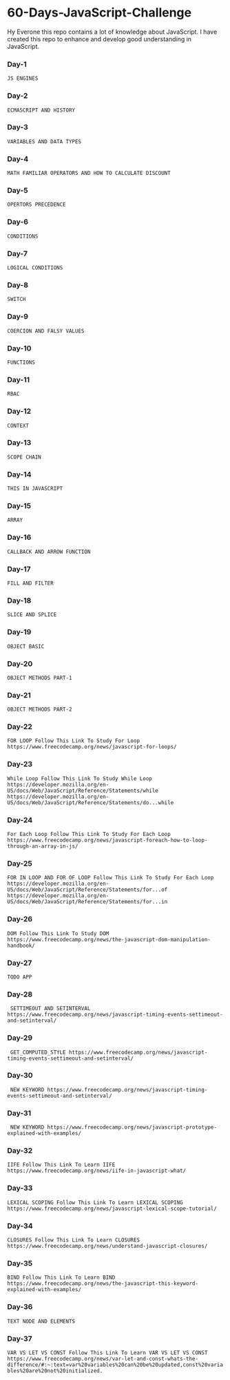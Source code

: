 # 60-Days-JavaScript-Challenge

Hy Everone this repo contains a lot of knowledge about JavaScript. I have created this repo to enhance and develop good understanding in JavaScript.

### Day-1

`JS ENGINES`

### Day-2

`ECMASCRIPT AND HISTORY`

### Day-3

`VARIABLES AND DATA TYPES`

### Day-4

`MATH FAMILIAR OPERATORS AND HOW TO CALCULATE DISCOUNT`

### Day-5

`OPERTORS PRECEDENCE`

### Day-6

`CONDITIONS`

### Day-7

`LOGICAL CONDITIONS`

### Day-8

`SWITCH`

### Day-9

`COERCION AND FALSY VALUES`

### Day-10

`FUNCTIONS`

### Day-11

`RBAC`

### Day-12

`CONTEXT`

### Day-13

`SCOPE CHAIN`

### Day-14

`THIS IN JAVASCRIPT`

### Day-15

`ARRAY`

### Day-16

`CALLBACK AND ARROW FUNCTION`

### Day-17

`FILL AND FILTER`

### Day-18

`SLICE AND SPLICE`

### Day-19

`OBJECT BASIC`

### Day-20

`OBJECT METHODS PART-1`

### Day-21

`OBJECT METHODS PART-2`

### Day-22

`FOR LOOP
Follow This Link To Study For Loop
https://www.freecodecamp.org/news/javascript-for-loops/
`

### Day-23

`While Loop
Follow This Link To Study While Loop
https://developer.mozilla.org/en-US/docs/Web/JavaScript/Reference/Statements/while
https://developer.mozilla.org/en-US/docs/Web/JavaScript/Reference/Statements/do...while
`

### Day-24

`For Each Loop
Follow This Link To Study For Each Loop
https://www.freecodecamp.org/news/javascript-foreach-how-to-loop-through-an-array-in-js/
`

### Day-25

`FOR IN LOOP AND FOR OF LOOP
Follow This Link To Study For Each Loop
https://developer.mozilla.org/en-US/docs/Web/JavaScript/Reference/Statements/for...of
https://developer.mozilla.org/en-US/docs/Web/JavaScript/Reference/Statements/for...in
`

### Day-26

`DOM
Follow This Link To Study DOM
https://www.freecodecamp.org/news/the-javascript-dom-manipulation-handbook/
`

### Day-27

`TODO APP`

### Day-28

`
SETTIMEOUT AND SETINTERVAL
https://www.freecodecamp.org/news/javascript-timing-events-settimeout-and-setinterval/`

### Day-29

`
GET_COMPUTED_STYLE
https://www.freecodecamp.org/news/javascript-timing-events-settimeout-and-setinterval/`

### Day-30

`
NEW KEYWORD
https://www.freecodecamp.org/news/javascript-timing-events-settimeout-and-setinterval/`

### Day-31

`
NEW KEYWORD
https://www.freecodecamp.org/news/javascript-prototype-explained-with-examples/`

### Day-32

`IIFE
Follow This Link To Learn IIFE
https://www.freecodecamp.org/news/iife-in-javascript-what/
`

### Day-33

`LEXICAL SCOPING
Follow This Link To Learn LEXICAL SCOPING
https://www.freecodecamp.org/news/javascript-lexical-scope-tutorial/
`

### Day-34

`CLOSURES
Follow This Link To Learn CLOSURES
https://www.freecodecamp.org/news/understand-javascript-closures/
`

### Day-35

`BIND
Follow This Link To Learn BIND
https://www.freecodecamp.org/news/the-javascript-this-keyword-explained-with-examples/
`

### Day-36

`TEXT NODE AND ELEMENTS
`

### Day-37

`VAR VS LET VS CONST
Follow This Link To Learn VAR VS LET VS CONST
https://www.freecodecamp.org/news/var-let-and-const-whats-the-difference/#:~:text=var%20variables%20can%20be%20updated,const%20variables%20are%20not%20initialized.
`
